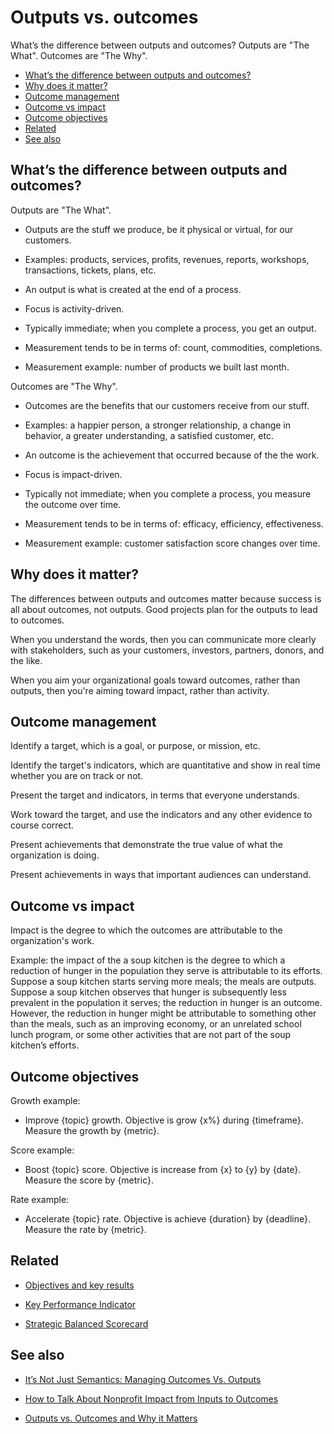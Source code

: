 # Outputs vs. outcomes

What’s the difference between outputs and outcomes? Outputs are "The What". Outcomes are "The Why".

* [What’s the difference between outputs and outcomes? ](#what-s-the-difference-between-outputs-and-outcomes)
* [Why does it matter?](#why-does-it-matter)
* [Outcome management ](#outcome-management)
* [Outcome vs impact](#outcome-vs-impact)
* [Outcome objectives](#outcome-objectives)
* [Related](#related)
* [See also](#see-also)


## What’s the difference between outputs and outcomes? 

Outputs are "The What". 

  * Outputs are the stuff we produce, be it physical or virtual, for our customers. 

  * Examples: products, services, profits, revenues, reports, workshops, transactions, tickets, plans, etc.

  * An output is what is created at the end of a process.

  * Focus is activity-driven.

  * Typically immediate; when you complete a process, you get an output.

  * Measurement tends to be in terms of: count, commodities, completions.

  * Measurement example: number of products we built last month.

Outcomes are "The Why". 

  * Outcomes are the benefits that our customers receive from our stuff. 

  * Examples: a happier person, a stronger relationship, a change in behavior, a greater understanding, a satisfied customer, etc.

  * An outcome is the achievement that occurred because of the the work.

  * Focus is impact-driven.

  * Typically not immediate; when you complete a process, you measure the outcome over time.

  * Measurement tends to be in terms of: efficacy, efficiency, effectiveness.

  * Measurement example: customer satisfaction score changes over time.


## Why does it matter?

The differences between outputs and outcomes matter because success is all about outcomes, not outputs. Good projects plan for the outputs to lead to outcomes.

When you understand the words, then you can communicate more clearly with stakeholders, such as your customers, investors, partners, donors, and the like. 

When you aim your organizational goals toward outcomes, rather than outputs, then you're aiming toward impact, rather than activity.


## Outcome management 

Identify a target, which is a goal, or purpose, or mission, etc.

Identify the target's indicators, which are quantitative and show in real time whether you are on track or not.

Present the target and indicators, in terms that everyone understands.

Work toward the target, and use the indicators and any other evidence to course correct.

Present achievements that demonstrate the true value of what the organization is doing.

Present achievements in ways that important audiences can understand.


## Outcome vs impact

Impact is the degree to which the outcomes are attributable to the organization's work.

Example: the impact of the a soup kitchen is the degree to which a reduction of hunger in the population they serve is attributable to its efforts. Suppose a soup kitchen starts serving more meals; the meals are outputs. Suppose a soup kitchen observes that hunger is subsequently less prevalent in the population it serves; the reduction in hunger is an outcome. However,  the reduction in hunger might be attributable to something other than the meals, such as an improving economy, or an unrelated school lunch program, or some other activities that are not part of the soup kitchen’s efforts.


## Outcome objectives

Growth example: 

  * Improve {topic} growth. Objective is grow {x%} during {timeframe}. Measure the growth by {metric}.

Score example: 

  * Boost {topic} score. Objective is increase from {x} to {y} by {date}. Measure the score by {metric}.

Rate example: 

  * Accelerate {topic} rate. Objective is achieve {duration} by {deadline}. Measure the rate by {metric}.


## Related

* [Objectives and key results](https://github.com/joelparkerhenderson/objectives_and_key_results)

* [Key Performance Indicator](https://github.com/joelparkerhenderson/key_performance_indicator)

* [Strategic Balanced Scorecard](https://github.com/joelparkerhenderson/strategic_balanced_scorecard)


## See also

* [It’s Not Just Semantics: Managing Outcomes Vs. Outputs](https://hbr.org/2012/11/its-not-just-semantics-managing-outcomes)

* [How to Talk About Nonprofit Impact from Inputs to Outcomes](https://www.thebalancesmb.com/inputs-outputs-outcomes-impact-what-s-the-difference-2502227)

* [Outputs vs. Outcomes and Why it Matters](https://measurementresourcesco.com/2014/02/02/outputs-vs-outcomes-matters/)


